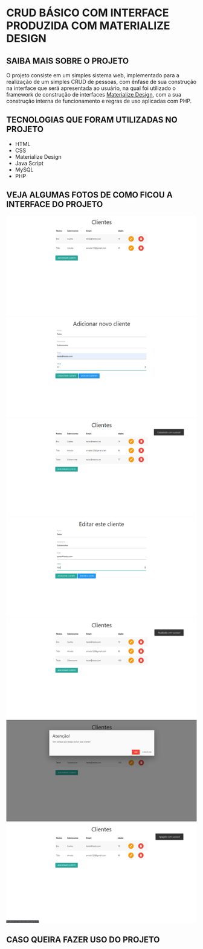 # CRUD BÁSICO COM INTERFACE PRODUZIDA COM MATERIALIZE DESIGN

## SAIBA MAIS SOBRE O PROJETO

O projeto consiste em um simples sistema web, implementado para a realização de um simples CRUD de pessoas, com ênfase de sua construção na interface que será apresentada ao usuário, na qual foi utilizado o framework de construção de interfaces [Materialize Design](https://materializecss.com/), com a sua construção interna de funcionamento e regras de uso aplicadas com PHP.

## TECNOLOGIAS QUE FORAM UTILIZADAS NO PROJETO
* HTML
* CSS
* Materialize Design
* Java Script
* MySQL
* PHP

## VEJA ALGUMAS FOTOS DE COMO FICOU A INTERFACE DO PROJETO

![Print 1 da aplicação](https://github.com/ericrodriguesfer/utilities-readme/blob/master/crud-materialize/img-1.png)
![Print 2 da aplicação](https://github.com/ericrodriguesfer/utilities-readme/blob/master/crud-materialize/img-2.png)
![Print 3 da aplicação](https://github.com/ericrodriguesfer/utilities-readme/blob/master/crud-materialize/img-3.png)
![Print 4 da aplicação](https://github.com/ericrodriguesfer/utilities-readme/blob/master/crud-materialize/img-4.png)
![Print 5 da aplicação](https://github.com/ericrodriguesfer/utilities-readme/blob/master/crud-materialize/img-5.png)
![Print 6 da aplicação](https://github.com/ericrodriguesfer/utilities-readme/blob/master/crud-materialize/img-6.png)
![Print 7 da aplicação](https://github.com/ericrodriguesfer/utilities-readme/blob/master/crud-materialize/img-7.png)

## CASO QUEIRA FAZER USO DO PROJETO
